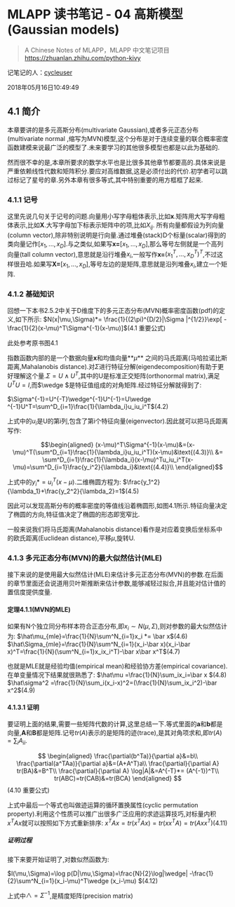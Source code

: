 # MLAPP 读书笔记 - 04 高斯模型(Gaussian models)

> A Chinese Notes of MLAPP，MLAPP 中文笔记项目 
https://zhuanlan.zhihu.com/python-kivy

记笔记的人：[cycleuser](https://www.zhihu.com/people/cycleuser/activities)

2018年05月16日10:49:49


## 4.1 简介

本章要讲的是多元高斯分布(multivariate Gaussian),或者多元正态分布(multivariate normal ,缩写为MVN)模型,这个分布是对于连续变量的联合概率密度函数建模来说最广泛的模型了.未来要学习的其他很多模型也都是以此为基础的.

然而很不幸的是,本章所要求的数学水平也是比很多其他章节都要高的.具体来说是严重依赖线性代数和矩阵积分.要应对高维数据,这是必须付出的代价.初学者可以跳过标记了星号的章.另外本章有很多等式,其中特别重要的用方框框了起来.

### 4.1.1 记号

这里先说几句关于记号的问题.向量用小写字母粗体表示,比如**x**.矩阵用大写字母粗体表示,比如**X**.大写字母加下标表示矩阵中的项,比如$X_{ij}$.
所有向量都假设为列向量(column vector),除非特别说明是行向量.通过堆叠(stack)D个标量(scalar)得到的类向量记作$[x_1,...,x_D]$.与之类似,如果写**x=**$[x_1,...,x_D]$,那么等号左侧就是一个高列向量(tall column vector),意思就是沿行堆叠$x_i$,一般写作**x=**$(x_1^T,...,x_D^T)^T$,不过这样很丑哈.如果写**X=**$[x_1,...,x_D]$,等号左边的是矩阵,意思就是沿列堆叠$x_i$,建立一个矩阵.

### 4.1.2 基础知识

回想一下本书2.5.2中关于D维度下的多元正态分布(MVN)概率密度函数(pdf)的定义,如下所示:
$N(x|\mu,\Sigma)*= \frac{1}{(2\pi)^{D/2}|\Sigma |^{1/2}}\exp[ -\frac{1}{2}(x-\mu)^T\Sigma^{-1}(x-\mu)]$(4.1 重要公式)


此处参考原书图4.1

指数函数内部的是一个数据向量**x**和均值向量**$\mu$** 之间的马氏距离(马哈拉诺比斯距离,Mahalanobis distance).对$\Sigma$进行特征分解(eigendecomposition)有助于更好理解这个量.$\Sigma = U\wedge U ^T$,其中的U是标准正交矩阵(orthonormal matrix),满足$U^T U = I$,而$\wedge $是特征值组成的对角矩阵.经过特征分解就得到了:

$\Sigma^{-1}=U^{-T}\wedge^{-1}U^{-1}=U\wedge ^{-1}U^T=\sum^D_{i=1}\frac{1}{\lambda_i}u_iu_i^T$(4.2)

上式中的$u_i$是U的第i列,包含了第i个特征向量(eigenvector).因此就可以把马氏距离写作:


$$\begin{aligned}
(x-\mu)^T\Sigma^{-1}(x-\mu)&=(x-\mu)^T(\sum^D_{i=1}\frac{1}{\lambda_i}u_iu_i^T)(x-\mu)&\text{(4.3)}\\
&= \sum^D_{i=1}\frac{1}{\lambda_i}(x-\mu)^Tu_iu_i^T(x-\mu)=\sum^D_{i=1}\frac{y_i^2}{\lambda_i}&\text{(4.4)}\\
\end{aligned}$$

上式中的$y_i*= u_i^T(x-\mu)$.二维椭圆方程为:
$\frac{y_1^2}{\lambda_1}+\frac{y_2^2}{\lambda_2}=1$(4.5)

因此可以发现高斯分布的概率密度的等值线沿着椭圆形,如图4.1所示.特征向量决定了椭圆的方向,特征值决定了椭圆的形态即宽窄比.

一般来说我们将马氏距离(Mahalanobis distance)看作是对应着变换后坐标系中的欧氏距离(Euclidean distance),平移$\mu$,旋转U.

### 4.1.3 多元正态分布(MVN)的最大似然估计(MLE)

接下来说的是使用最大似然估计(MLE)来估计多元正态分布(MVN)的参数.在后面的章节里面还会说道用贝叶斯推断来估计参数,能够减轻过拟合,并且能对估计值的置信度提供度量.

#### 定理4.1.1(MVN的MLE)
如果有N个独立同分布样本符合正态分布,即$x_i ∼ N(\mu,\Sigma)$,则对参数的最大似然估计为:
$\hat\mu_{mle}=\frac{1}{N}\sum^N_{i=1}x_i *= \bar x$(4.6)
$\hat\Sigma_{mle}=\frac{1}{N}\sum^N_{i=1}(x_i-\bar x)(x_i-\bar x)^T=\frac{1}{N}(\sum^N_{i=1}x_ix_i^T)-\bar x\bar x^T$(4.7)

也就是MLE就是经验均值(empirical mean)和经验协方差(empirical covariance).在单变量情况下结果就很熟悉了:
$\hat\mu =\frac{1}{N}\sum_ix_i=\bar x $(4.8)
$\hat\sigma^2 =\frac{1}{N}\sum_i(x_i-x)^2=(\frac{1}{N}\sum_ix_i^2)-\bar x^2$(4.9)

#### 4.1.3.1 证明

要证明上面的结果,需要一些矩阵代数的计算,这里总结一下.等式里面的**a**和**b**都是向量,**A**和**B**都是矩阵.记号$tr(A)$表示的是矩阵的迹(trace),是其对角项求和,即$tr(A)=\sum_i A_{ii}$.

$$
\begin{aligned}
\frac{\partial(b^Ta)}{\partial a}&=b\\
\frac{\partial(a^TAa)}{\partial a}&=(A+A^T)a\\
\frac{\partial}{\partial A} tr(BA)&=B^T\\
\frac{\partial}{\partial A} \log|A|&=A^{-T}*= (A^{-1})^T\\
tr(ABC)=tr(CAB)&=tr(BCA)
\end{aligned}
$$(4.10 重要公式)


上式中最后一个等式也叫做迹运算的循环置换属性(cyclic permutation property).利用这个性质可以推广出很多广泛应用的求迹运算技巧,对标量内积$x^TAx$就可以按照如下方式重新排序:
$x^TAx=tr(x^TAx)=tr(xx^TA)=tr(Axx^T)$(4.11)


##### 证明过程
接下来要开始证明了,对数似然函数为:

$l(\mu,\Sigma)=\log p(D|\mu,\Sigma)=\frac{N}{2}\log|\wedge| -\frac{1}{2}\sum^N_{i=1}(x_i-\mu)^T\wedge (x_i-\mu) $(4.12)

上式中$\wedge=\Sigma^{-1}$,是精度矩阵(precision matrix)


